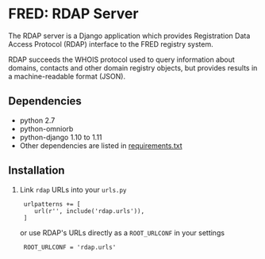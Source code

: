# FRED: RDAP Server #

The RDAP server is a Django application which provides Registration Data Access Protocol (RDAP)
interface to the FRED registry system.

RDAP succeeds the WHOIS protocol used to query information about domains, contacts
and other domain registry objects, but provides results in a machine-readable format (JSON).

## Dependencies ##
- python 2.7
- python-omniorb
- python-django 1.10 to 1.11
- Other dependencies are listed in [requirements.txt](requirements.txt)

## Installation ##
1. Link `rdap` URLs into your `urls.py`

        urlpatterns += [
           url(r'', include('rdap.urls')),
        ]

    or use RDAP's URLs directly as a `ROOT_URLCONF` in your settings

        ROOT_URLCONF = 'rdap.urls'

